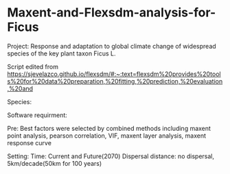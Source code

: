 # Maxent-and-Flexsdm-analysis-for-Ficus

Project: Response and adaptation to global climate change of widespread species of the key plant taxon Ficus L.

Script edited from https://sjevelazco.github.io/flexsdm/#:~:text=flexsdm%20provides%20tools%20for%20data%20preparation,%20fitting,%20prediction,%20evaluation,%20and

Species:

Software requirment:


Pre:
Best factors were selected by combined methods including maxent point analysis, pearson correlation, VIF, maxent layer analysis, maxent response curve

Setting:
Time: Current and Future(2070)
Dispersal distance: no dispersal, 5km/decade(50km for 100 years)
